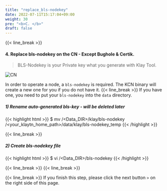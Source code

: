 ```yaml
---
title: "replace_bls-nodekey"
date: 2022-07-11T15:17:04+09:00
weight: 30
pre: "<b>C. </b>"
draft: false
---
```


{{< line_break >}}
#### 4. Replace bls-nodekey on the CN - Except Bughole & Certik.

> BLS-Nodekey is your Private key what you generate with Klay Tool.

![CN](https://raw.githubusercontent.com/klaytn/klaytn-pre-cypress-setup-workshop/main/static/images/nodekey.png)

In order to operate a node, a `bls-nodekey` is required. The KCN binary will create a new one for you if you do not have it. {{< line_break >}}
If you have one, you need to put your `bls-nodekey` into the `data` directory.

##### 1) Rename auto-generated bls-key - will be deleted later
{{< highlight html >}}
$ mv /<Data_DIR>/klay/bls-nodekey /<your_klaytn_home_path>/data/klay/bls-nodekey_temp
{{< /highlight >}}

{{< line_break >}}

##### 2) Create bls-nodekey file
{{< highlight html >}}
$ vi /<Data_DIR>/bls-nodekey
{{< /highlight >}}


{{< line_break >}}
{{< line_break >}}

{{< line_break >}}
If you finish this step, please click the next button ```>``` on the right side of this page.
